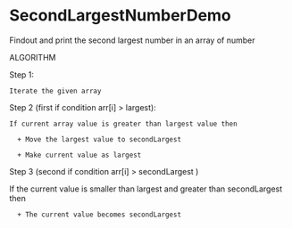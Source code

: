 # SecondLargestNumberDemo
Findout and print the second largest number in an array of number

ALGORITHM

Step 1:

    Iterate the given array

Step 2 (first if condition arr[i] > largest):

    If current array value is greater than largest value then
    
      + Move the largest value to secondLargest 
      
      + Make current value as largest

Step 3 (second if condition arr[i] > secondLargest )  

  If the current value is smaller than largest and greater than secondLargest then
  
      + The current value becomes secondLargest
